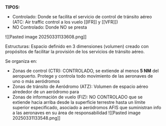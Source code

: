 **TIPOS:**
- Controlado: Donde se facilita el servicio de control de tránsito aéreo (ATC: Air traffic control a los vuelo [[IFR]] y [[VFR]])
- NO Controlado: Donde NO se presta

![[Pasted image 20250331133608.png]]


Estructuras: Espacio definido en 3 dimensiones (volumen) creado con propósitos de facilitar la provisión de los servicios de tránsito aéreo.

Se organiza en:
- Zonas de control (CTR): CONTROLADO, se extiende al menos **5 NM** del aeropuerto. Protege y controla todo movimiento de las aeronaves de uno o más aeródromos
- Zonas de tránsito de Aeródromo (ATZ): Volumen de espacio aéreo alrededor de un aeródromo para 
- Zonas de información de vuelo (FIZ): NO CONTROLADO que se extiende hacia arriba desde la superficie terrestre hasta un límite superior especificado, asociado a aeródromos AFIS que suministran info a las aeronaves en su área de responsabilidad
![[Pasted image 20250331133548.png]]